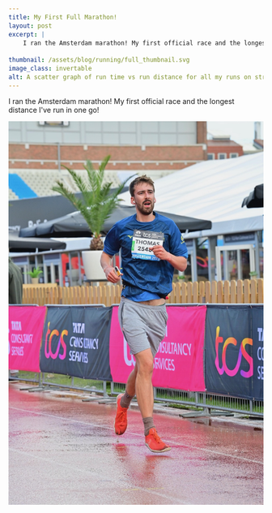 ```yaml
---
title: My First Full Marathon!
layout: post
excerpt: |
    I ran the Amsterdam marathon! My first official race and the longest distance I've run in one go!

thumbnail: /assets/blog/running/full_thumbnail.svg
image_class: invertable
alt: A scatter graph of run time vs run distance for all my runs on strava. There are lots of points between 5-15km, a couple around 21km and one single point way out at 42km.
---
```


I ran the Amsterdam marathon! My first official race and the longest distance I've run in one go!

<img src="/assets/blog/running/marathon.jpeg" alt="Me, running, with a face that says 'this is too far long to run', but both my feet are actually off the ground. (If that proves anything.)">